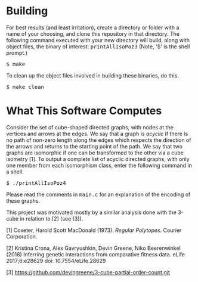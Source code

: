 # Building

For best results (and least irritation), create a directory or folder with a name of your choosing, and clone this repository in that directory.  The following command executed with your new directory will build, along with object files, the binary of interest: <tt>printAllIsoPoz3</tt>  (Note, '$' is the shell prompt.) 

<tt>$ make</tt>

To clean up the object files involved in building these binaries, do this.

<tt>$ make clean</tt>

# What This Software Computes

Consider the set of cube-shaped directed graphs, with nodes at the vertices and arrows at the edges.  We say that a graph is <i>acyclic</i> if there is no path of non-zero length along the edges which respects the direction of the arrows and returns to the starting point of the path.  We say that two graphs are isomorphic if one can be transformed to the other via a cube isometry [1].  To output a complete list of acyclic directed graphs, with only one member from each isomorphism class, enter the following command in a shell. 

<tt>$ ./printAllIsoPoz4</tt>

Please read the comments in <tt>main.c</tt> for an explanation of the encoding of these graphs.

This project was motivated mostly by a similar analysis done with the 3-cube in relation to [2] (see [3]).

[1] Coxeter, Harold Scott MacDonald (1973). <i>Regular Polytopes</i>. Courier Corporation.

[2] Kristina Crona, Alex Gavryushkin, Devin Greene, Niko Beerenwinkel (2018) Inferring genetic interactions from comparative fitness data.  eLife 2017;6:e28629 doi: 10.7554/eLife.28629 

[3] https://github.com/devingreene/3-cube-partial-order-count.git


